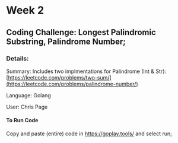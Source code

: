 # Week 2

## Coding Challenge: Longest Palindromic Substring, Palindrome Number; 
### Details:
Summary: Includes two implmentations for Palindrome (Int & Str): [https://leetcode.com/problems/two-sum/](https://leetcode.com/problems/palindrome-number/)

Language: Golang

User: Chris Page

#### To Run Code
Copy and paste (entire) code in https://goplay.tools/ and select run;
